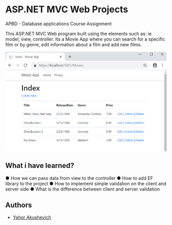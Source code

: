 #  ASP.NET MVC Web Projects
APBD - Database applications
Course Assignment

This ASP.NET MVC Web program built using the elements such as: ie model, view, controller. 
Its a Movie App where you can search for a specific film or by genre, edit information about a film and add new films.

![Interface](/1.png)


## What i have learned?
● How we can pass data from view to the controller
● How to add EF library to the project
● How to implement simple validation on the client and server side
● What is the difference between client and server validation



## Authors
* [Yahor Akushevich](https://www.linkedin.com/in/yahor-akushevich-4101ba110/)
